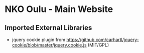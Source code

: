NKO Oulu - Main Website
=======================

Imported External Libraries
---------------------------

* jquery cookie plugin from https://github.com/carhartl/jquery-cookie/blob/master/jquery.cookie.js (MIT/GPL)

